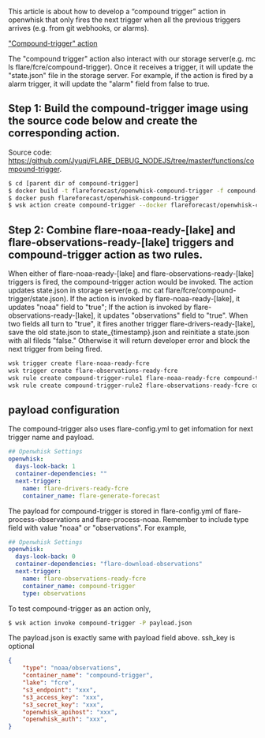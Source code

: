This article is about how to develop a “compound trigger” action in openwhisk that only fires the next trigger when all the previous triggers arrives  (e.g. from git webhooks, or alarms).

["Compound-trigger" action](https://docs.google.com/drawings/d/1vuVv8oTUOf1VD017zIsQ6Jdoys8al-Zy_55RJZvDK2Y/edit)

The "compound trigger" action also interact with our storage server(e.g. mc ls flare/fcre/compound-trigger). Once it receives a trigger, it will update the "state.json" file in the storage server. For example, if the action is fired by a alarm trigger, it will update the "alarm" field from false to true. 

## Step 1: Build the compound-trigger image using the source code below and create the corresponding action. 

Source code: https://github.com/Jyuqi/FLARE_DEBUG_NODEJS/tree/master/functions/compound-trigger.

```sh
$ cd [parent dir of compound-trigger]
$ docker build -t flareforecast/openwhisk-compound-trigger -f compound-trigger/Dockerfile .
$ docker push flareforecast/openwhisk-compound-trigger
$ wsk action create compound-trigger --docker flareforecast/openwhisk-compound-trigger
```

## Step 2: Combine flare-noaa-ready-[lake] and flare-observations-ready-[lake] triggers and compound-trigger action as two rules. 
When either of  flare-noaa-ready-[lake] and flare-observations-ready-[lake] triggers is fired, the compound-trigger action would be invoked. The action updates state.json in storage server(e.g. mc cat flare/fcre/compound-trigger/state.json). If the action is invoked by flare-noaa-ready-[lake], it updates "noaa" field to "true"; If the action is invoked by flare-observations-ready-[lake], it updates "observations" field to "true". When two fields all turn to "true", it fires another trigger flare-drivers-ready-[lake], save the old state.json to state_{timestamp}.json and reinitiate a state.json with all fileds "false." Otherwise it will return developer error and block the next trigger from being fired. 

```sh
wsk trigger create flare-noaa-ready-fcre
wsk trigger create flare-observations-ready-fcre
wsk rule create compound-trigger-rule1 flare-noaa-ready-fcre compound-trigger
wsk rule create compound-trigger-rule2 flare-observations-ready-fcre compound-trigger
```

## payload configuration

The compound-trigger also uses flare-config.yml to get infomation for next trigger name and payload.
```yaml
## Openwhisk Settings
openwhisk:
  days-look-back: 1
  container-dependencies: ""
  next-trigger:
    name: flare-drivers-ready-fcre
    container_name: flare-generate-forecast
```

The payload for compound-trigger is stored in flare-config.yml of flare-process-observations and flare-process-noaa. Remember to include type field with value "noaa" or "observations". For example,
```yaml
## Openwhisk Settings
openwhisk:
  days-look-back: 0
  container-dependencies: "flare-download-observations"
  next-trigger:
    name: flare-observations-ready-fcre
    container_name: compound-trigger
    type: observations
```

To test compound-trigger as an action only,
```sh
$ wsk action invoke compound-trigger -P payload.json
```
The payload.json is exactly same with payload field above. ssh_key is optional

```json
{
    "type": "noaa/observations",
    "container_name": "compound-trigger",
    "lake": "fcre",
    "s3_endpoint": "xxx",
    "s3_access_key": "xxx",
    "s3_secret_key": "xxx",
    "openwhisk_apihost": "xxx",
    "openwhisk_auth": "xxx",
}
```

